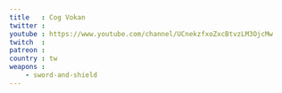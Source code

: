```yaml
---
title   : Cog Vokan
twitter :
youtube : https://www.youtube.com/channel/UCnekzfxoZxcBtvzLM3OjcMw
twitch  :
patreon :
country : tw
weapons :
    - sword-and-shield
---
```


